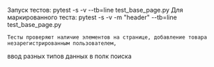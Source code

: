 Запуск тестов: 
                        pytest -s -v --tb=line test_base_page.py
Для маркированного теста:
                        pytest -s -v -m "header" --tb=line test_base_page.py


    Тесты проверяют наличие элементов на странице, добавление товара незарегистрированным пользователем,
ввод разных типов данных в полк поиска


